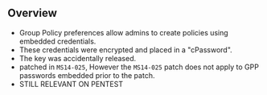 ## **Overview**

- Group Policy preferences allow admins to create policies using embedded credentials.
- These credentials were encrypted and placed in a "cPassword".
- The key was accidentally released.
- patched in `MS14-025`, However the `MS14-025` patch does not apply to GPP passwords embedded prior to the patch.
- STILL RELEVANT ON PENTEST

